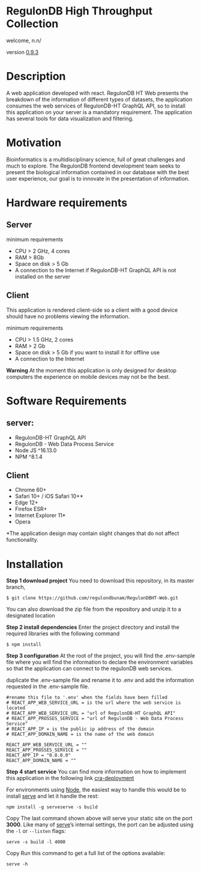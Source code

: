 # RegulonDB High Throughput Collection

welcome, n.n/

version [0.9.3](https://github.com/regulondbunam/RegulonDBHT-Web/releases/tag/0.9.3)


# Description

A web application developed with react. RegulonDB HT Web presents the breakdown of the information of different types of datasets, the application consumes the web services of RegulonDB-HT GraphQL API, so to install this application on your server is a mandatory requirement. The application has several tools for data visualization and filtering.

# Motivation

Bioinformatics is a multidisciplinary science, full of great challenges and much to explore. The RegulonDB frontend development team seeks to present the biological information contained in our database with the best user experience, our goal is to innovate in the presentation of information.

# Hardware requirements

## Server

minimum requirements

-   CPU > 2 GHz, 4 cores
-   RAM > 8Gb
-   Space on disk > 5 Gb
-   A connection to the Internet if RegulonDB-HT GraphQL API is not installed on the server

## Client

This application is rendered client-side so a client with a good device should have no problems viewing the information.

minimum requirements

-   CPU > 1.5 GHz, 2 cores
-   RAM > 2 Gb
-   Space on disk > 5 Gb if you want to install it for offline use
-   A connection to the Internet

**Warning** At the moment this application is only designed for desktop computers the experience on mobile devices may not be the best.

# Software Requirements

## server:

-   RegulonDB-HT GraphQL API
-   RegulonDB - Web Data Process Service
-   Node JS ^16.13.0
-   NPM ^8.1.4

## Client

-   Chrome 60+
-   Safari 10+ / iOS Safari 10+*
-   Edge 12+
-   Firefox ESR+
-   Internet Explorer 11*
-   Opera

*The application design may contain slight changes that do not affect functionality.

# Installation

**Step 1 download project**
You need to download this repository, in its master branch,

    $ git clone https://github.com/regulondbunam/RegulonDBHT-Web.git
    
  You can also download the zip file from the repository and unzip it to a designated location

**Step 2 install dependencies**
Enter the project directory and install the required libraries with the following command

    $ npm install

**Step 3 configuration**
At the root of the project, you will find the .env-sample file where you will find the information to declare the environment variables so that the application can connect to the regulonDB web services.

duplicate the .env-sample file and rename it to .env and add the information requested in the .env-sample file.

``` 
#rename this file to '.env' when the fields have been filled
# REACT_APP_WEB_SERVICE_URL = is the url where the web service is located
# REACT_APP_WEB_SERVICE_URL = "url of RegulonDB-HT GraphQL API"
# REACT_APP_PROSSES_SERVICE = "url of RegulonDB - Web Data Process Service"
# REACT_APP_IP = is the public ip address of the domain
# REACT_APP_DOMAIN_NAME = is the name of the web domain

REACT_APP_WEB_SERVICE_URL = ""
REACT_APP_PROSSES_SERVICE = ""
REACT_APP_IP = "0.0.0.0"
REACT_APP_DOMAIN_NAME = ""
```
**Step 4 start service**
 You can find more information on how to implement this application in the following link [cra-deployment](https://create-react-app.dev/docs/deployment)
 
For environments using  [Node](https://nodejs.org/), the easiest way to handle this would be to install  [serve](https://github.com/vercel/serve)  and let it handle the rest:
```
npm install -g serveserve -s build
```
Copy
The last command shown above will serve your static site on the port  **3000**. Like many of  [serve](https://github.com/vercel/serve)’s internal settings, the port can be adjusted using the  `-l`  or  `--listen`  flags:
```
serve -s build -l 4000
```
Copy
Run this command to get a full list of the options available:

```
serve -h
```
